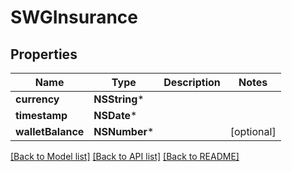 # SWGInsurance

## Properties
Name | Type | Description | Notes
------------ | ------------- | ------------- | -------------
**currency** | **NSString*** |  | 
**timestamp** | **NSDate*** |  | 
**walletBalance** | **NSNumber*** |  | [optional] 

[[Back to Model list]](../README.md#documentation-for-models) [[Back to API list]](../README.md#documentation-for-api-endpoints) [[Back to README]](../README.md)


